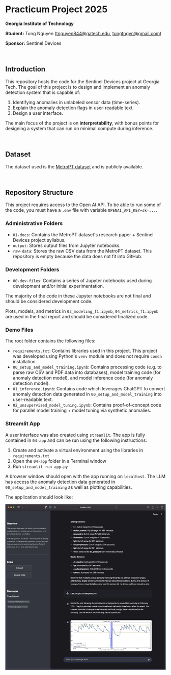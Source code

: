 # Practicum Project 2025
**Georgia Institute of Technology**

**Student:** Tung Nguyen (tnguyen844@gatech.edu, tungtngyn@gmail.com)

**Sponsor:** Sentinel Devices

<br>

## Introduction
This repository hosts the code for the Sentinel Devices project at Georgia Tech. The goal of this project is to design and implement an anomaly detection system that is capable of:

1. Identifying anomalies in unlabeled sensor data (time-series).
2. Explain the anomaly detection flags in user-readable text.
3. Design a user interface.

The main focus of the project is on **interpretability**, with bonus points for designing a system that can run on minimal compute during inference.

<br>


## Dataset
The dataset used is the [MetroPT dataset](https://zenodo.org/records/6854240) and is publicly available.

<br>

## Repository Structure

This project requires access to the Open AI API. To be able to run some of the code, you must have a `.env` file with variable `OPENAI_API_KEY=sk-...`.

### Administrative Folders

* `01-docs`: Contains the MetroPT dataset's research paper + Sentinel Devices project syllabus.
* `output`: Stores output files from Jupyter notebooks.
* `raw-data`: Stores the raw CSV data from the MetroPT dataset. This repository is empty because the data does not fit into GitHub.

### Development Folders

* `00-dev-files`: Contains a series of Jupyter notebooks used during development and/or initial experimentation. 
 
The majority of the code in these Jupyter notebooks are not final and should be considered development code. 

Plots, models, and metrics in `03_modeling_f1.ipynb`, `04_metrics_f1.ipynb` are used in the final report and should be considered finalized code.

### Demo Files

The root folder contains the following files:

* `requirements.txt`: Contains libraries used in this project. This project was developed using Python's `venv` module and does not require `conda` installation.
* `00_setup_and_model_training.ipynb`: Contains processing code (e.g. to parse raw CSV and PDF data into databases), model training code (for anomaly detection model), and model inference code (for anomaly detection model).
* `01_inference.ipynb`: Contains code which leverages ChatGPT to convert anomaly detection data generated in `00_setup_and_model_training` into user-readable text.
* `02_unsupervised_model_tuning.ipynb`: Contains proof-of-concept code for parallel model training + model tuning via synthetic anomalies.  
  
### Streamlit App

A user interface was also created using `streamlit`. The app is fully contained in `04-app` and can be run using the following instructions:

1. Create and activate a virtual environment using the libraries in `requirements.txt`
2. Open the `04-app` folder in a Terminal window
3. Run `streamlit run app.py`

A browser window should open with the app running on `localhost`. The LLM has access the anomaly detection data generated in `00_setup_and_model_training` as well as plotting capabilities.

The application should look like: 

![App Demo](04-app/imgs/App%20Demo.png)